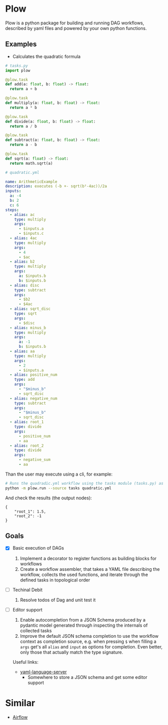 # Plow

Plow is a python package for building and running DAG workflows,
described by yaml files and powered by your own python functions.

## Examples

- Calculates the quadratic formula

```python
# tasks.py
import plow

@plow.task
def add(a: float, b: float) -> float:
  return a + b

@plow.task
def multiply(a: float, b: float) -> float:
  return a * b

@plow.task
def divide(a: float, b: float) -> float:
  return a / b

@plow.task
def subtract(a: float, b: float) -> float:
  return a - b

@plow.task
def sqrt(a: float) -> float:
  return math.sqrt(a)
```

```yaml
# quadratic.yml

name: ArithmeticExample
description: executes (-b +- sqrt(b²-4ac))/2a
inputs:
  a: -4
  b: 2
  c: 6
steps:
  - alias: ac
    type: multiply
    args:
      - $inputs.a
      - $inputs.c
  - alias: 4ac
    type: multiply
    args:
      - 4
      - $ac
  - alias: b2
    type: multiply
    args:
      a: $inputs.b
      b: $inputs.b
  - alias: disc
    type: subtract
    args:
      - $b2
      - $4ac
  - alias: sqrt_disc
    type: sqrt
    args:
      - $disc
  - alias: minus_b
    type: multiply
    args:
      a: -1
      b: $inputs.b
  - alias: aa
    type: multiply
    args:
      - 2
      - $inputs.a
  - alias: positive_num
    type: add
    args:
      - "$minus_b"
      - sqrt_disc
  - alias: negative_num
    type: subtract
    args:
      - "$minus_b"
      - sqrt_disc
  - alias: root_1
    type: divide
    args:
      - positive_num
      - aa
  - alias: root_2
    type: divide
    args:
      - negative_sum
      - aa
```

Than the user may execute using a cli, for example:

```bash
# Runs the quadradic.yml workflow using the tasks module (tasks.py) as a source for tasks definitions
python -m plow.run --source tasks quadratic.yml
```

And check the results (the output nodes):

```
{
    "root_1": 1.5,
    "root_2": -1
}

```

## Goals

- [x] Basic execution of DAGs

  1. Implement a decorator to register functions as building blocks for workflows
  2. Create a workflow assembler, that takes a YAML file describing the workflow,
     collects the used functions, and iterate through the defined tasks in topological
     order
- [ ] Techinal Debit
    1. Resolve todos of Dag and unit test it

- [ ] Editor support

  1. Enable autocompletion from a JSON Schema produced by a pydantic
     model generated through inspecting the internals of collected tasks
  2. Improve the default JSON schema completion to use the workflow context as completion source,
     e.g. when pressing `$` when filling a `args` get's all `alias` and `input` as options for completion. Even better, only those that
     actually match the type signature.

  Useful links:

  - [yaml-language-server](https://github.com/redhat-developer/yaml-language-server)
    - Somewhere to store a JSON schema and get some editor support

# Similar

- [Airflow](https://github.com/apache/airflow)
